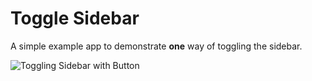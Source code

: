 #  Toggle Sidebar

A simple example app to demonstrate **one** way of toggling the sidebar.

![Toggling Sidebar with Button](https://user-images.githubusercontent.com/6172851/149632683-c8305b93-933e-4ed3-907d-74664032e361.gif)

